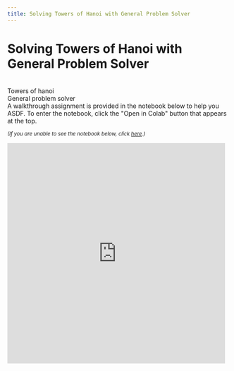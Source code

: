 ```yaml
---
title: Solving Towers of Hanoi with General Problem Solver
---
```


# Solving Towers of Hanoi with General Problem Solver

<br>
Towers of hanoi

<!--<br>
<center>
  <iframe width="80%" height="315" src="https://www.youtube.com/embed/atWdRyQKi5k" frameborder="0" allow="accelerometer; autoplay; encrypted-media; gyroscope; picture-in-picture" allowfullscreen></iframe>
</center>-->

<br>
General problem solver

<!--<br>
<center>
  <iframe width="80%" height="315" src="https://www.youtube.com/embed/IJiUbxx8ypE?start=9" frameborder="0" allow="accelerometer; autoplay; encrypted-media; gyroscope; picture-in-picture" allowfullscreen></iframe>
</center>-->

<br>
A walkthrough assignment is provided in the notebook below to help you ASDF. To enter the notebook, click the "Open in Colab" button that appears at the top.

<small><i>(If you are unable to see the notebook below, click <a href='https://nbviewer.jupyter.org/github/jpskycak/aihigh/blob/master/intro-to-ai/codingBootcamp_towersOfHanoi.ipynb'>here</a>.)</i></small>

<iframe src="https://nbviewer.jupyter.org/github/jpskycak/aihigh/blob/master/intro-to-ai/codingBootcamp_towersOfHanoi.ipynb" style="display: block; width: 98%; height: 500px;" frameborder="0" marginheight="0" marginwidth="0" align="center">Loading...</iframe>
